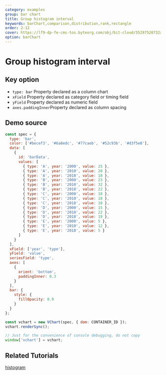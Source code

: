 ```yaml
---
category: examples
group: bar chart
title: Group histogram interval
keywords: barChart,comparison,distribution,rank,rectangle
order: 2-12
cover: https://lf9-dp-fe-cms-tos.byteorg.com/obj/bit-cloud/55297520732ada18bb7183f00.png
option: barChart
---
```


# Group histogram interval

## Key option

- `type: bar` Property declared as a column chart
- `xField` Property declared as category field or timing field
- `yField` Property declared as numeric field
- `axes.paddingInner`Property declared as column spacing

## Demo source

```javascript livedemo
const spec = {
  type: 'bar',
  color: ['#becef3', '#6a8edc', '#77caeb', '#52c93b', '#d3f5e8'],
  data: [
    {
      id: 'barData',
      values: [
        { type: 'A', year: '2000', value: 25 },
        { type: 'A', year: '2010', value: 28 },
        { type: 'A', year: '2018', value: 18 },
        { type: 'B', year: '2000', value: 23 },
        { type: 'B', year: '2010', value: 32 },
        { type: 'B', year: '2018', value: 22 },
        { type: 'C', year: '2000', value: 18 },
        { type: 'C', year: '2010', value: 18 },
        { type: 'C', year: '2018', value: 18 },
        { type: 'D', year: '2000', value: 15 },
        { type: 'D', year: '2010', value: 22 },
        { type: 'D', year: '2018', value: 19 },
        { type: 'E', year: '2000', value: 5 },
        { type: 'E', year: '2010', value: 12 },
        { type: 'E', year: '2018', value: 5 }
      ]
    }
  ],
  xField: ['year', 'type'],
  yField: 'value',
  seriesField: 'type',
  axes: [
    {
      orient: 'bottom',
      paddingInner: 0.3
    }
  ],
  bar: {
    style: {
      fillOpacity: 0.9
    }
  }
};

const vchart = new VChart(spec, { dom: CONTAINER_ID });
vchart.renderSync();

// Just for the convenience of console debugging, do not copy
window['vchart'] = vchart;
```

## Related Tutorials

[histogram](link)

